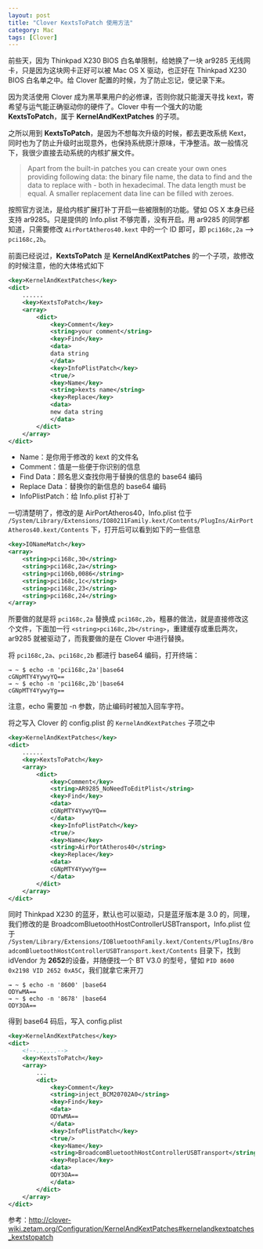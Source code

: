 ```yaml
---
layout: post
title: "Clover KextsToPatch 使用方法"
category: Mac
tags: [Clover]
---
```


前些天，因为 Thinkpad X230 BIOS 白名单限制，给她换了一块 ar9285 无线网卡，只是因为这块网卡正好可以被 Mac OS X 驱动，也正好在 Thinkpad X230 BIOS 白名单之中。给 Clover 配置的时候，为了防止忘记，便记录下来。

因为灵活使用 Clover 成为黑苹果用户的必修课，否则你就只能漫天寻找 kext，寄希望与运气能正确驱动你的硬件了。Clover 中有一个强大的功能 **KextsToPatch**，属于 **KernelAndKextPatches** 的子项。

之所以用到 **KextsToPatch**，是因为不想每次升级的时候，都去更改系统 Kext，同时也为了防止升级时出现意外，也保持系统原汁原味，干净整洁。故一般情况下，我很少直接去动系统的内核扩展文件。

<!-- more -->

>Apart from the built-in patches you can create your own ones providing following data: the binary file name, the data to find and the data to replace with - both in hexadecimal. The data length must be equal. A smaller replacement data line can be filled with zeroes.

按照官方说法，是给内核扩展打补丁开启一些被限制的功能。譬如 OS X 本身已经支持 ar9285。只是提供的 Info.plist 不够完善，没有开启。用 ar9285 的同学都知道，只需要修改 `AirPortAtheros40.kext` 中的一个 ID 即可，即 `pci168c,2a` --> `pci168c,2b`。

前面已经说过，**KextsToPatch** 是 **KernelAndKextPatches** 的一个子项，故修改的时候注意，他的大体格式如下

```xml
<key>KernelAndKextPatches</key>
<dict>
    ......
    <key>KextsToPatch</key>
    <array>
        <dict>
            <key>Comment</key>
            <string>your comment</string>
            <key>Find</key>
            <data>
            data string
            </data>
            <key>InfoPlistPatch</key>
            <true/>
            <key>Name</key>
            <string>kexts name</string>
            <key>Replace</key>
            <data>
            new data string
            </data>
        </dict>
    </array>
</dict>
```

- Name：是你用于修改的 kext 的文件名
- Comment：值是一些便于你识别的信息
- Find Data：顾名思义查找你用于替换的信息的 base64 编码
- Replace Data：替换你的新信息的 base64 编码
- InfoPlistPatch：给 Info.plist 打补丁

一切清楚明了，修改的是 AirPortAtheros40，Info.plist 位于 `/System/Library/Extensions/IO80211Family.kext/Contents/PlugIns/AirPortAtheros40.kext/Contents` 下，打开后可以看到如下的一些信息

```xml
<key>IONameMatch</key>
<array>
    <string>pci168c,30</string>
    <string>pci168c,2a</string>
    <string>pci106b,0086</string>
    <string>pci168c,1c</string>
    <string>pci168c,23</string>
    <string>pci168c,24</string>
</array>
```

所要做的就是将 `pci168c,2a` 替换成 `pci168c,2b`，粗暴的做法，就是直接修改这个文件，下面加一行 `<string>pci168c,2b</string>`，重建缓存或重启两次，ar9285 就被驱动了，而我要做的是在 Clover 中进行替换。

将 `pci168c,2a`、`pci168c,2b` 都进行 base64 编码，打开终端：

    → ~ $ echo -n 'pci168c,2a'|base64
    cGNpMTY4YywyYQ==
    → ~ $ echo -n 'pci168c,2b'|base64
    cGNpMTY4YywyYg==

注意，echo 需要加 -n 参数，防止编码时被加入回车字符。

将之写入 Clover 的 config.plist 的 `KernelAndKextPatches` 子项之中

```xml
<key>KernelAndKextPatches</key>
<dict>
    ......
    <key>KextsToPatch</key>
    <array>
        <dict>
            <key>Comment</key>
            <string>AR9285_NoNeedToEditPlist</string>
            <key>Find</key>
            <data>
            cGNpMTY4YywyYQ==
            </data>
            <key>InfoPlistPatch</key>
            <true/>
            <key>Name</key>
            <string>AirPortAtheros40</string>
            <key>Replace</key>
            <data>
            cGNpMTY4YywyYg==
            </data>
        </dict>
    </array>
</dict>
```

同时 Thinkpad X230 的蓝牙，默认也可以驱动，只是蓝牙版本是 3.0 的，同理，我们修改的是 BroadcomBluetoothHostControllerUSBTransport，Info.plist 位于 `/System/Library/Extensions/IOBluetoothFamily.kext/Contents/PlugIns/BroadcomBluetoothHostControllerUSBTransport.kext/Contents` 目录下，找到 idVendor 为 **2652**的设备，并随便找一个 BT V3.0 的型号，譬如 `PID 8600 0x2198 VID 2652 0xA5C`，我们就拿它来开刀

    → ~ $ echo -n '8600' |base64
    ODYwMA==
    → ~ $ echo -n '8678' |base64
    ODY3OA==

得到 base64 码后，写入 config.plist

```xml
<key>KernelAndKextPatches</key>
<dict>
    <!--......-->
    <key>KextsToPatch</key>
    <array>
        ...
        <dict>
            <key>Comment</key>
            <string>inject_BCM20702A0</string>
            <key>Find</key>
            <data>
            ODYwMA==
            </data>
            <key>InfoPlistPatch</key>
            <true/>
            <key>Name</key>
            <string>BroadcomBluetoothHostControllerUSBTransport</string>
            <key>Replace</key>
            <data>
            ODY3OA==
            </data>
        </dict>
    </array>
</dict>
```

参考：<http://clover-wiki.zetam.org/Configuration/KernelAndKextPatches#kernelandkextpatches_kextstopatch>

